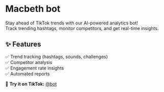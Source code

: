 # Macbeth bot 

Stay ahead of TikTok trends with our AI-powered analytics bot!  
Track trending hashtags, monitor competitors, and get real-time insights.

## ✨ Features  
✅ Trend tracking (hashtags, sounds, challenges)  
✅ Competitor analysis  
✅ Engagement rate insights  
✅ Automated reports  

🔗 **Try it on TikTok:** [@bot](https://www.tiktok.com/@bot)
